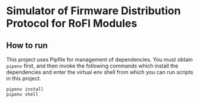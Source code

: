 # Simulator of Firmware Distribution Protocol for RoFI Modules

## How to run
This project uses Pipfile for management of dependencies. You must obtain `pipenv` first, and then invoke 
the following commands which install the dependencies and enter the virtual env shell from which 
you can run scripts in this project.
```
pipenv install
pipenv shell
```